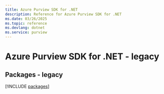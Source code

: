 ```yaml
---
title: Azure Purview SDK for .NET
description: Reference for Azure Purview SDK for .NET
ms.date: 03/26/2025
ms.topic: reference
ms.devlang: dotnet
ms.service: purview
---
```

# Azure Purview SDK for .NET - legacy
## Packages - legacy
[!INCLUDE [packages](purview-index.md)]